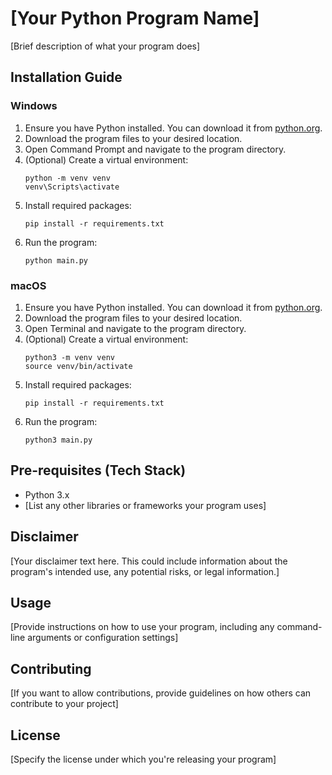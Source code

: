 # [Your Python Program Name]

[Brief description of what your program does]

## Installation Guide

### Windows

1. Ensure you have Python installed. You can download it from [python.org](https://www.python.org/downloads/windows/).
2. Download the program files to your desired location.
3. Open Command Prompt and navigate to the program directory.
4. (Optional) Create a virtual environment:
   ```
   python -m venv venv
   venv\Scripts\activate
   ```
5. Install required packages:
   ```
   pip install -r requirements.txt
   ```
6. Run the program:
   ```
   python main.py
   ```

### macOS

1. Ensure you have Python installed. You can download it from [python.org](https://www.python.org/downloads/mac-osx/).
2. Download the program files to your desired location.
3. Open Terminal and navigate to the program directory.
4. (Optional) Create a virtual environment:
   ```
   python3 -m venv venv
   source venv/bin/activate
   ```
5. Install required packages:
   ```
   pip install -r requirements.txt
   ```
6. Run the program:
   ```
   python3 main.py
   ```

## Pre-requisites (Tech Stack)

- Python 3.x
- [List any other libraries or frameworks your program uses]

## Disclaimer

[Your disclaimer text here. This could include information about the program's intended use, any potential risks, or legal information.]

## Usage

[Provide instructions on how to use your program, including any command-line arguments or configuration settings]

## Contributing

[If you want to allow contributions, provide guidelines on how others can contribute to your project]

## License

[Specify the license under which you're releasing your program]

